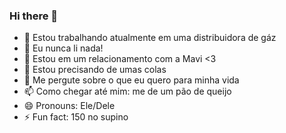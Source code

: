 ### Hi there 👋

- 🔭 Estou trabalhando atualmente em uma distribuidora de gáz
- 🌱 Eu nunca li nada!
- 👯 Estou em um relacionamento com a Mavi <3
- 🤔 Estou precisando de umas colas
- 💬 Me pergute sobre o que eu quero para minha vida
- 📫 Como chegar até mim: me de um pão de queijo
- 😄 Pronouns: Ele/Dele 
- ⚡ Fun fact: 150 no supino
